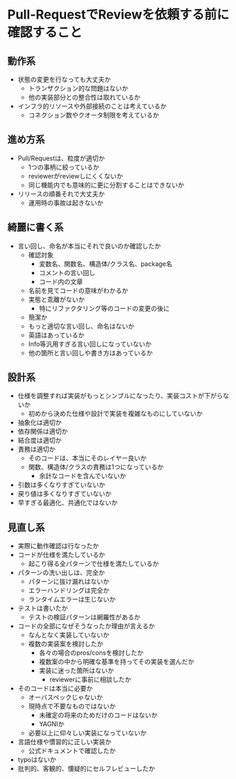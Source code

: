 # Pull-RequestでReviewを依頼する前に確認すること

## 動作系

- 状態の変更を行なっても大丈夫か
    - トランザクション的な問題はないか
    - 他の実装部分との整合性は取れているか
- インフラ的リソースや外部接続のことは考えているか
    - コネクション数やクオータ制限を考えているか

## 進め方系

- Pull/Requestは、粒度が適切か
    - 1つの事柄に絞っているか
    - reviewerがreviewしにくくないか
    - 同じ機能内でも意味的に更に分割することはできないか
- リリースの順番それで大丈夫か
    - 運用時の事故は起きないか

## 綺麗に書く系

- 言い回し、命名が本当にそれで良いのか確認したか
    - 確認対象
        - 変数名、関数名、構造体/クラス名、package名
        - コメントの言い回し
        - コード内の文章
    - 名前を見てコードの意味がわかるか
    - 実態と乖離がないか
        - 特にリファクタリング等のコードの変更の後に
    - 簡潔か
    - もっと適切な言い回し、命名はないか
    - 英語はあっているか
    - Info等汎用すぎる言い回しになっていないか
    - 他の箇所と言い回しや書き方はあっているか


## 設計系
- 仕様を調整すれば実装がもっとシンプルになったり、実装コストが下がらないか
    - 初めから決めた仕様や設計で実装を複雑なものにしていないか
- 抽象化は適切か
- 依存関係は適切か
- 結合度は適切か
- 責務は適切か
    - そのコードは、本当にそのレイヤー良いか
    - 関数、構造体/クラスの責務は1つになっているか
        - 余計なコードを含んでいないか
- 引数は多くなりすぎていないか
- 戻り値は多くなりすぎていないか
- 早すぎる最適化、共通化ではないか


## 見直し系

- 実際に動作確認は行なったか
- コードが仕様を満たしているか
    - 起こり得る全パターンで仕様を満たしているか
- パターンの洗い出しは、完全か
    - パターンに抜け漏れはないか
    - エラーハンドリングは完全か
    - ランタイムエラーは生じないか
- テストは書いたか
    - テストの検証パターンは網羅性があるか
- コードの全部になぜそうなったか理由が言えるか
    - なんとなく実装していないか
    - 複数の実装案を検討したか
        - 各々の場合のpros/consを検討したか
        - 複数案の中から明確な基準を持ってその実装を選んだか
        - 実装に迷った箇所はないか
            - reviewerに事前に相談したか
- そのコードは本当に必要か
    - オーバスペックじゃないか
    - 現時点で不要なものではないか
        - 未確定の将来のためだけのコードはないか
        - YAGNIか
    - 必要以上に仰々しい実装になっていないか
- 言語仕様や慣習的に正しい実装か
    - 公式ドキュメントで確認したか
- typoはないか
- 批判的、客観的、懐疑的にセルフレビューしたか

    
